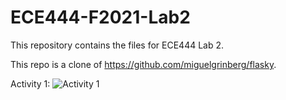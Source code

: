 # ECE444-F2021-Lab2
This repository contains the files for ECE444 Lab 2.

This repo is a clone of
https://github.com/miguelgrinberg/flasky.

Activity 1:
![Activity 1](https://user-images.githubusercontent.com/90438521/134782636-3977dfff-c977-4832-a1e3-529fab2da910.png)
